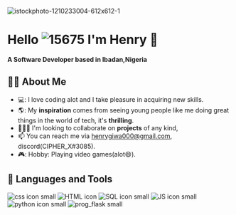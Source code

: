 
![istockphoto-1210233004-612x612-_1_](https://user-images.githubusercontent.com/97407958/174435857-b15b40b9-c550-4726-bce4-57f0df7cea8b.svg)




 # Hello ![15675](https://user-images.githubusercontent.com/97407958/174451504-a61dfc25-f2c6-414c-8f0a-e2dc557ee65a.gif) I'm Henry :robot:
                                 
 **A Software Developer based in Ibadan,Nigeria**


## 🙎‍♂️ About Me

- 💻: I love coding alot and I take pleasure in acquiring new skills.
- 🌎: My **inspiration** comes from seeing young people like me doing great things in the world of tech, it's **thrilling**.
- 🧑‍🤝‍🧑 I'm looking to collaborate on **projects** of any kind,
- 📫 You can reach me via henrygiwa000@gmail.com, discord(CIPHER_X#3085).
- 🎮: Hobby: Playing video games(alot:smile:).


 ## 🚀 Languages and Tools

![css icon small](https://user-images.githubusercontent.com/97407958/174455178-ec82dae3-a89a-492f-8b5e-53c1db6449ff.png) ![HTML icon](https://user-images.githubusercontent.com/97407958/174454856-35171e84-578c-4387-bb5c-e136913c210e.png) ![SQL icon small](https://user-images.githubusercontent.com/97407958/174455214-c1e34df9-e4d1-45ff-94c2-e25f5b975164.png) ![JS icon small](https://user-images.githubusercontent.com/97407958/174455402-f38323dc-b18b-49a5-90ec-19c96a8d8fba.png) ![python icon small](https://user-images.githubusercontent.com/97407958/174455226-91370788-791b-4c52-803e-f5cbc64429e2.png) ![prog_flask small](https://user-images.githubusercontent.com/97407958/174455365-5ec1dde7-2b1f-4571-83a5-bff8a91a78b9.png)







<!---
CIPHER-000/CIPHER-000 is a ✨ special ✨ repository because its `README.md` (this file) appears on your GitHub profile.
You can click the Preview link to take a look at your changes.
--->
